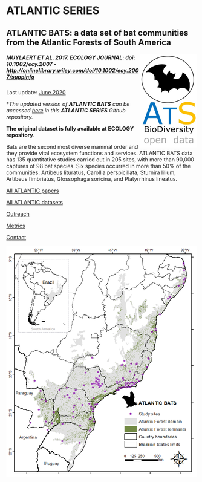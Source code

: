 # ATLANTIC SERIES

## ATLANTIC BATS: a data set of bat communities from the Atlantic Forests of South America	

##### <img align="right" width="150" src="ats_v02_bats1.jpg"> MUYLAERT ET AL. 2017. ECOLOGY JOURNAL: doi: 10.1002/ecy.2007 - http://onlinelibrary.wiley.com/doi/10.1002/ecy.2007/suppinfo

Last update: [June 2020](https://github.com/LEEClab/Atlantic_series/blob/master/ATLANTIC_BATS/DATASET/2018_02_d21/ATLANTIC_BATS_2020_comp.xlsx)

**The updated version of **ATLANTIC BATS** can be accessed [here](https://github.com/LEEClab/Atlantic_series/blob/master/ATLANTIC_BATS/DATASET/2018_02_d21/ATLANTIC_BATS_2020_comp.xlsx) in this **ATLANTIC SERIES** Github repository.*

**The original dataset is fully available at ECOLOGY repository**. 

Bats are the second most diverse mammal order and they provide vital ecosystem functions and services. ATLANTIC BATS data has 135 quantitative studies carried out in 205 sites, with more than 90,000 captures of 98 bat species. Six species occurred in more than 50% of the communities: Artibeus lituratus, Carollia perspicillata, Sturnira lilium, Artibeus fimbriatus, Glossophaga soricina, and Platyrrhinus lineatus. 


[All ATLANTIC papers](https://esajournals.onlinelibrary.wiley.com/journal/19399170)

[All ATLANTIC datasets](https://esajournals.onlinelibrary.wiley.com/journal/19399170)

[Outreach](https://wiley.altmetric.com/details/24853381)

[Metrics](https://www.scopus.com/record/display.uri?eid=2-s2.0-85036517076&origin=resultslist#metrics)

[Contact](renatamuy@gmail.com)

<p align="center"> 
<img src="FIG01_major.png">
</p>
